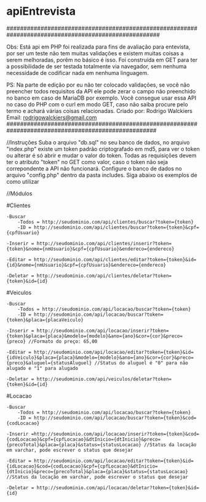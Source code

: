 # apiEntrevista
#####################################################################################################

Obs: Está api em PHP foi realizada para fins de avaliação para entevista, por ser um teste não tem muitas validações e existem muitas 
coisas a serem melhoradas, porêm no básico é isso. Foi construída em GET para ter a possibilidade de ser testada totalmente via navegador,
sem nenhuma necessidade de codificar nada em nenhuma linguagem.

PS: Na parte de edição por eu não ter colocado validações, se você não preencher todos requisitos da API ele pode zerar o campo não
preenchido no banco em caso de MariaDB por exemplo.
Você consegue usar essa API no caso do PHP com o curl em modo GET, caso não saiba procure pelo termo e achará várias coisas relacionadas.
Criado por: Rodrigo Walckiers
Email: rodrigowalckiers@gmail.com
####################################################################################################

//Instruções
Suba o arquivo "db.sql" no seu banco de dados, no arquivo "index.php" existe um token padrão criptografado em md5, para ver o token ou alterar é só abrir e mudar o valor do token.
Todas as requisições devem ter o atributo "token" no GET como valor, caso o token não seja correpondente a API não funcionará. Configure o 
banco de dados no arquivo "config.php" dentro da pasta includes. Siga abaixo os exemplos de como utilizar

//Módulos

  #Clientes
    
    -Buscar
        -Todos = http://seudominio.com/api/clientes/buscar?token={token}
        -ID = http://seudominio.com/api/clientes/buscar?token={token}&cpf={cpfUsuario}
    
    -Inserir = http://seudominio.com/api/clientes/inserir?token={token}&nome={nmUsuario}&cpf={cpfUsuario}&endereco={endereco} 
    
    -Editar = http://seudominio.com/api/clientes/editar?token={token}&id={id}&nome={nmUsuario}&cpf={cpfUsuario}&endereco={endereco}
    
    -Deletar = http://seudominio.com/api/clientes/deletar?token={token}&id={id}
    
  #Veiculos
    
    -Buscar
        -Todos = http://seudominio.com/api/locacao/buscar?token={token}
        -ID = http://seudominio.com/api/locacao/buscar?token={token}&placa={placaVeiculo}
    
    -Inserir = http://seudominio.com/api/locacao/inserir?token={token}&placa={placa}&modelo={modelo}&ano={ano}&cor={cor}&preco={preco} //Formato do preço: 65,00
    
    -Editar = http://seudominio.com/api/locacao/editar?token={token}&id={idVeiculo}&placa={placa}&modelo={modelo}&ano={ano}&cor={cor}&preco={preco}&aluguel={statusAluguel} //Status do aluguel é "0" para não alugado e "1" para alugado
    
    -Deletar = http://seudominio.com/api/veiculos/deletar?token={token}&id={id}
    
  #Locacao
    
    -Buscar
        -Todos = http://seudominio.com/api/locacao/buscar?token={token}
        -ID = http://seudominio.com/api/locacao/buscar?token={token}&cod={codLocacao}
    
    -Inserir =http://seudominio.com/api/locacao/inserir?token={token}&cod={codLocacao}&cpf={cpfLocacao}&dtInicio={dtInicio}&preco={precoTotal}&placa={placa}&status={statusLocacao} //Status da locação em varchar, pode escrever o status que desejar
    
    -Editar = http://seudominio.com/api/locacao/editar?token={token}&id={idLocacao}&cod={codLocacao}&cpf={cpfLocacao}&dtInicio={dtInicio}&preco={precoTotal}&placa={placa}&status={statusLocacao} //Status da locação em varchar, pode escrever o status que desejar
    
    -Deletar = http://seudominio.com/api/locacao/deletar?token={token}&id={id}

